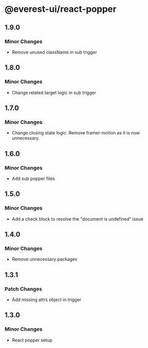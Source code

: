 # @everest-ui/react-popper

## 1.9.0

### Minor Changes

- Remove unused className in sub trigger

## 1.8.0

### Minor Changes

- Change related target logic in sub trigger

## 1.7.0

### Minor Changes

- Change closing state logic. Remove framer-motion as it is now unnecessary.

## 1.6.0

### Minor Changes

- Add sub popper files

## 1.5.0

### Minor Changes

- Add a check block to resolve the "document is undefined" issue

## 1.4.0

### Minor Changes

- Remove unnecessary packages

## 1.3.1

### Patch Changes

- Add missing attrs object in trigger

## 1.3.0

### Minor Changes

- React popper setup
